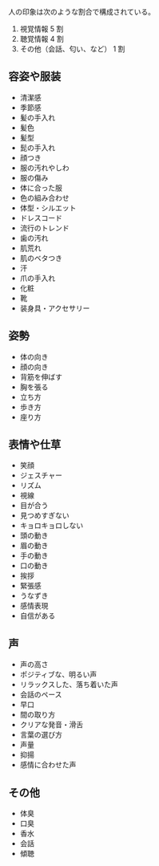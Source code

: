 人の印象は次のような割合で構成されている。

1. 視覚情報 5 割
2. 聴覚情報 4 割
3. その他（会話、匂い、など） 1 割

## 容姿や服装

- 清潔感
- 季節感
- 髪の手入れ
- 髪色
- 髪型
- 髭の手入れ
- 顔つき
- 服の汚れやしわ
- 服の傷み
- 体に合った服
- 色の組み合わせ
- 体型・シルエット
- ドレスコード
- 流行のトレンド
- 歯の汚れ
- 肌荒れ
- 肌のベタつき
- 汗
- 爪の手入れ
- 化粧
- 靴
- 装身具・アクセサリー

## 姿勢

- 体の向き
- 顔の向き
- 背筋を伸ばす
- 胸を張る
- 立ち方
- 歩き方
- 座り方

## 表情や仕草

- 笑顔
- ジェスチャー
- リズム
- 視線
- 目が合う
- 見つめすぎない
- キョロキョロしない
- 頭の動き
- 眉の動き
- 手の動き
- 口の動き
- 挨拶
- 緊張感
- うなずき
- 感情表現
- 自信がある

## 声

- 声の高さ
- ポジティブな、明るい声
- リラックスした、落ち着いた声
- 会話のペース
- 早口
- 間の取り方
- クリアな発音・滑舌
- 言葉の選び方
- 声量
- 抑揚
- 感情に合わせた声

## その他

- 体臭
- 口臭
- 香水
- 会話
- 傾聴
